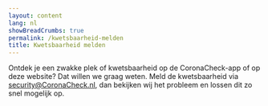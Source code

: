 ```yaml
---
layout: content
lang: nl
showBreadCrumbs: true
permalink: /kwetsbaarheid-melden
title: Kwetsbaarheid melden
---
```

Ontdek je een zwakke plek of kwetsbaarheid op de CoronaCheck-app of op deze website? Dat willen we graag weten. Meld de kwetsbaarheid via [security@CoronaCheck.nl](mailto:security@CoronaCheck.nl), dan bekijken wij het probleem en lossen dit zo snel mogelijk op.

